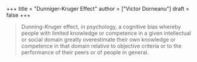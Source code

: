 +++
title = "Dunniger-Kruger Effect"
author = ["Victor Dorneanu"]
draft = false
+++

> Dunning-Kruger effect, in psychology, a cognitive bias whereby people with
> limited knowledge or competence in a given intellectual or social domain greatly
> overestimate their own knowledge or competence in that domain relative to
> objective criteria or to the performance of their peers or of people in general.
